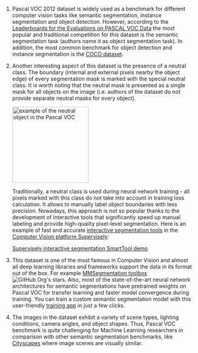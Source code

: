 1. Pascal VOC 2012 dataset is widely used as a benchmark for different computer vision tasks like semantic segmentation, instance segmentation and object detection. However, according to the [Leaderboards for the Evaluations on PASCAL VOC Data](http://host.robots.ox.ac.uk:8080/leaderboard/main_bootstrap.php) the most popular and traditional competition for this dataset is the semantic segmentation task (authors name it as object segmentation task). In addition, the most common benchmark for object detection and instance segmentation is the [COCO dataset](https://datasetninja.com/datasets/coco). 

1. Another interesting aspect of this dataset is the presence of a neutral class. The boundary (internal and external pixels nearby the object edge) of every segmentation mask is marked with the special neutral class. It is worth noting that the neutral mask is presented as a single mask for all objects on the image (i.e. authors of the dataset do not provide separate neutral masks for every object). 

    <img src="https://github.com/dataset-ninja/pascal-voc-2012/assets/12828725/38251d98-ac07-4d90-9233-b84ca759b625" alt="example of the neutral object in the Pascal VOC" width="200px">

    Traditionally, a neutral class is used during neural network training - all pixels marked with this class do not take into account in training loss calculation. It allows to manually label object boundaries with less precision. Nowadays, this approach is not so popular thanks to the development of interactive tools that significantly speed up manual labeling and provide high-quality pixel-level segmentation. Here is an example of fast and accurate [interactive segmentation tools](https://supervisely.com/labeling-automation/ai-assisted-labeling/) in the [Computer Vision platform Supervisely](https://supervisely.com/):

    [Supervisely interactive segmentation SmartTool demo](https://cdn.supervisely.com/videos/ritm-poster.c507ec0.webm)

1. This dataset is one of the most famous in Computer Vision and almost all deep learning libraries and frameworks support the data in its format out of the box. For example [MMSegmentation toolbox](https://github.com/open-mmlab/mmsegmentation) ![GitHub Org's stars](https://img.shields.io/github/stars/open-mmlab/mmsegmentation?style=social). Also, most of the state-of-the-art neural network architectures for semantic segmentations have pretrained weights on Pascal VOC for transfer learning and faster model convergence during training. You can train a custom semantic segmentation model with this user-friendly [training app](https://ecosystem.supervisely.com/apps/mmsegmentation/train) in just a few clicks.

1. The images in the dataset exhibit a variety of scene types, lighting conditions, camera angles, and object shapes. Thus, Pascal VOC benchmark is quite challenging for Machine Learning researchers in comparison with other semantic segmentation benchmarks, like [Cityscapes](https://datasetninja.com/datasets/cityscapes) where image scenes are visually similar.
